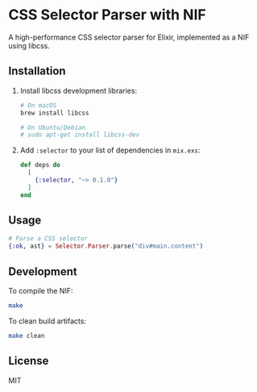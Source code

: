 # CSS Selector Parser with NIF

A high-performance CSS selector parser for Elixir, implemented as a NIF using libcss.

## Installation

1. Install libcss development libraries:
   ```bash
   # On macOS
   brew install libcss
   
   # On Ubuntu/Debian
   # sudo apt-get install libcss-dev
   ```

2. Add `:selector` to your list of dependencies in `mix.exs`:

   ```elixir
   def deps do
     [
       {:selector, "~> 0.1.0"}
     ]
   end
   ```

## Usage

```elixir
# Parse a CSS selector
{:ok, ast} = Selector.Parser.parse("div#main.content")
```

## Development

To compile the NIF:

```bash
make
```

To clean build artifacts:

```bash
make clean
```

## License

MIT

